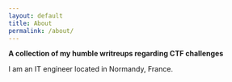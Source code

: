 ```yaml
---
layout: default
title: About
permalink: /about/
---
```


**A collection of my humble writreups regarding CTF challenges**

I am an IT engineer located in Normandy, France.

